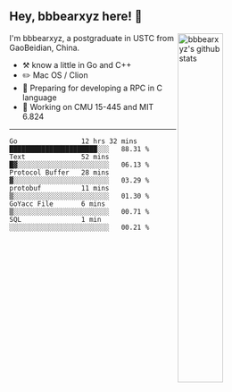 ## Hey, bbbearxyz here! :wave:

<img align="right" alt="bbbearxyz's github stats" width="40%" src="https://github-readme-stats.vercel.app/api?username=bbbearxyz&show_icons=true">

I'm bbbearxyz, a postgraduate in USTC from GaoBeidian, China.

-   :hammer_and_pick:    know a little in Go and C++
-   :pencil2: Mac OS / Clion
-   :seedling: Preparing for developing a RPC in C language 
-   :thinking: Working on CMU 15-445 and MIT 6.824
---
<!--START_SECTION:waka-->

```text
Go                12 hrs 32 mins  ██████████████████████░░░   88.31 %
Text              52 mins         █▓░░░░░░░░░░░░░░░░░░░░░░░   06.13 %
Protocol Buffer   28 mins         ▓░░░░░░░░░░░░░░░░░░░░░░░░   03.29 %
protobuf          11 mins         ▒░░░░░░░░░░░░░░░░░░░░░░░░   01.30 %
GoYacc File       6 mins          ▒░░░░░░░░░░░░░░░░░░░░░░░░   00.71 %
SQL               1 min           ░░░░░░░░░░░░░░░░░░░░░░░░░   00.21 %
```

<!--END_SECTION:waka-->
